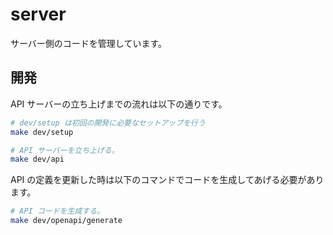 # server

サーバー側のコードを管理しています。

## 開発

API サーバーの立ち上げまでの流れは以下の通りです。

```bash
# dev/setup は初回の開発に必要なセットアップを行う
make dev/setup

# API サーバーを立ち上げる。
make dev/api
```

API の定義を更新した時は以下のコマンドでコードを生成してあげる必要があります。

```bash
# API コードを生成する。
make dev/openapi/generate
```
